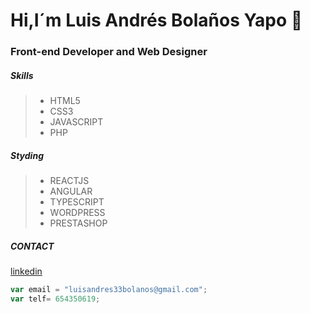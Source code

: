 # Hi,I´m Luis Andrés Bolaños Yapo 👋
### Front-end Developer and Web Designer
##### Skills
> * HTML5
> * CSS3
> * JAVASCRIPT
> * PHP
##### Styding
> * REACTJS
> * ANGULAR
> * TYPESCRIPT
> * WORDPRESS
> * PRESTASHOP
##### CONTACT
[linkedin](https://www.linkedin.com/in/luis-andr%C3%A9s-bola%C3%B1os-yapo-46ab3716a/)
```javascript
var email = "luisandres33bolanos@gmail.com";
var telf= 654350619;

```


<!--
**byluisandres/byluisandres** is a ✨ _special_ ✨ repository because its `README.md` (this file) appears on your GitHub profile.

Here are some ideas to get you started:

🔭 I’m currently working on ...
- 🌱 I’m currently learning ...
- 👯 I’m looking to collaborate on ...
- 🤔 I’m looking for help with ...
- 💬 Ask me about ...
- 📫 How to reach me: ...
- 😄 Pronouns: ...
- ⚡ Fun fact: ...
-->
